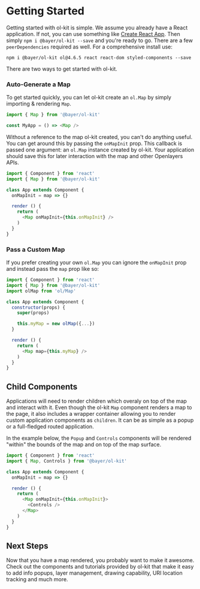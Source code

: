# Getting Started

Getting started with ol-kit is simple. We assume you already have a React application. If not, you can use something like [Create React App](https://create-react-app.dev/). Then simply `npm i @bayer/ol-kit --save` and you're ready to go. There are a few `peerDependencies` required as well. For a comprehensive install use:
```
npm i @bayer/ol-kit ol@4.6.5 react react-dom styled-components --save
```

There are two ways to get started with ol-kit.

### Auto-Generate a Map
To get started quickly, you can let ol-kit create an `ol.Map` by simply importing & rendering `Map`.
```javascript
import { Map } from '@bayer/ol-kit'

const MyApp = () => <Map />
```

Without a reference to the map ol-kit created, you can't do anything useful. You can get around this by passing the `onMapInit` prop. This callback is passed one argument: an `ol.Map` instance created by ol-kit. Your application should save this for later interaction with the map and other Openlayers APIs.
```javascript
import { Component } from 'react'
import { Map } from '@bayer/ol-kit'

class App extends Component {
  onMapInit = map => {}

  render () {
    return (
      <Map onMapInit={this.onMapInit} />
    )
  }
}
```


### Pass a Custom Map
If you prefer creating your own `ol.Map` you can ignore the `onMapInit` prop and instead pass the `map` prop like so:
```javascript
import { Component } from 'react'
import { Map } from '@bayer/ol-kit'
import olMap from 'ol/Map'

class App extends Component {
  constructor(props) {
    super(props)

    this.myMap = new olMap({...})
  }

  render () {
    return (
      <Map map={this.myMap} />
    )
  }
}
```

## Child Components
Applications will need to render children which overaly on top of the map and interact with it. Even though the ol-kit `Map` component renders a map to the page, it also includes a wrapper container allowing you to render custom application components as `children`. It can be as simple as a popup or a full-fledged routed application.

In the example below, the `Popup` and `Controls` components will be rendered "within" the bounds of the map and on top of the map surface.

```javascript
import { Component } from 'react'
import { Map, Controls } from '@bayer/ol-kit'

class App extends Component {
  onMapInit = map => {}

  render () {
    return (
      <Map onMapInit={this.onMapInit}>
        <Controls />
      </Map>
    )
  }
}
```

## Next Steps
Now that you have a map rendered, you probably want to make it awesome. Check out the components and tutorials provided by ol-kit that make it easy to add info popups, layer management, drawing capability, URI location tracking and much more.
